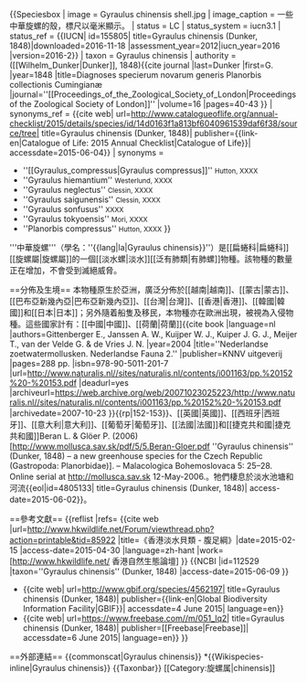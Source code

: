 {{Speciesbox
 | image = Gyraulus chinensis shell.jpg
 | image_caption = 一些中華旋螺的殼，標尺以毫米顯示。
 | status = LC
 | status_system = iucn3.1
 | status_ref = <ref name="iucn">{{IUCN| id=155805| title=Gyraulus chinensis (Dunker, 1848)|downloaded=2016-11-18 |assessment_year=2012|iucn_year=2016
|version=2016-2}}</ref>
 | taxon = Gyraulus chinensis
 | authority = ([[Wilhelm_Dunker|Dunker]], 1848)<ref>{{cite journal |last=Dunker |first=G. |year=1848 |title=Diagnoses specierum novarum generis Planorbis collectionis Cumingianæ |journal=''[[Proceedings_of_the_Zoological_Society_of_London|Proceedings of the Zoological Society of London]]'' |volume=16 |pages=40-43 }}</ref>
| synonyms_ref = <ref name="CoL">{{cite web| url=http://www.catalogueoflife.org/annual-checklist/2015/details/species/id/14d0163f1a813bf6040961539daf6f38/source/tree| title=Gyraulus chinensis (Dunker, 1848)| publisher={{link-en|Catalogue of Life: 2015 Annual Checklist|Catalogue of Life}}| accessdate=2015-06-04}}</ref>
| synonyms = 
* ''[[Gyraulus_compressus|Gyraulus compressus]]'' <small>Hutton, XXXX</small>
* ''Gyraulus hiemantium'' <small>Westerlund, XXXX</small>
* ''Gyraulus neglectus'' <small>Clessin, XXXX</small>
* ''Gyraulus saigunensis'' <small>Clessin, XXXX</small>
* ''Gyraulus sonfusus'' <small>XXXX</small>
* ''Gyraulus tokyoensis'' <small>Mori, XXXX</small>
* ''Planorbis compressus'' <small>Hutton, XXXX</small>
}}

'''中華旋螺'''（學名：''{{lang|la|Gyraulus chinensis}}''）是[[扁蜷科|扁蜷科]][[旋螺屬|旋螺屬]]的一個[[淡水螺|淡水]][[泛有肺類|有肺螺]]物種<ref name=hkwildlife /><ref name=NCBI_112529 /><ref name="CoL" />。該物種的數量正在增加<ref name="EoL" />，不會受到滅絕威脅<ref name="iucn" />。

==分佈及生境==
本物種原生於亞洲，廣泛分佈於[[越南|越南]]、[[蒙古|蒙古]]、[[巴布亞新幾內亞|巴布亞新幾內亞]]、[[台灣|台灣]]、[[香港|香港]]、[[韓國|韓國]]和[[日本|日本]]；另外隨着船隻及移民，本物種亦在歐洲出現，被視為入侵物種。這些國家計有：[[中國|中國]]<ref name="iucn" />、[[荷蘭|荷蘭]]<ref>{{cite book |language=nl |authors=Gittenberger E., Janssen A. W., Kuijper W. J., Kuiper J. G. J., Meijer T., van der Velde G. & de Vries J. N. |year=2004 |title=''Nederlandse zoetwatermollusken. Nederlandse Fauna 2.'' |publisher=KNNV uitgeverij |pages=288 pp. |isbn=978-90-5011-201-7 |url=http://www.naturalis.nl//sites/naturalis.nl/contents/i001163/pp.%20152%20-%20153.pdf |deadurl=yes |archiveurl=https://web.archive.org/web/20071023025223/http://www.naturalis.nl//sites/naturalis.nl/contents/i001163/pp.%20152%20-%20153.pdf |archivedate=2007-10-23 }}</ref>{{rp|152-153}}、[[英國|英國]]、[[西班牙|西班牙]]、[[意大利|意大利]]、[[葡萄牙|葡萄牙]]、[[法國|法國]]和[[捷克共和國|捷克共和國]]<ref name="iucn" /><ref>Beran L. & Glöer P. (2006) [http://www.mollusca.sav.sk/pdf/5/5.Beran-Gloer.pdf ''Gyraulus chinensis'' (Dunker, 1848) – a new greenhouse species for the Czech Republic (Gastropoda: Planorbidae)]. – Malacologica Bohemoslovaca 5: 25–28. Online serial at <http://mollusca.sav.sk> 12-May-2006.</ref>。牠們棲息於淡水池塘和河流<ref name="EoL">{{eol|id=4805133| title=Gyraulus chinensis (Dunker, 1848)| access-date=2015-06-02}}</ref>。

==參考文獻==
{{reflist |refs=
<ref name=hkwildlife>{{cite web |url=http://www.hkwildlife.net/Forum/viewthread.php?action=printable&tid=85922 |title=《香港淡水貝類 - 腹足綱》|date=2015-02-15 |access-date=2015-04-30 |language=zh-hant |work=[http://www.hkwildlife.net/ 香港自然生態論壇] }}</ref>
<ref name=NCBI_112529>{{NCBI |id=112529 |taxon=''Gyraulus chinensis'' (Dunker, 1848) |access-date=2015-06-09 }}</ref>
* {{cite web| url=http://www.gbif.org/species/4562197| title=Gyraulus chinensis (Dunker, 1848)| publisher={{link-en|Global Biodiversity Information Facility|GBIF}}| accessdate=4 June 2015| language=en}}
* {{cite web| url=https://www.freebase.com//m/051_lq2| title=Gyraulus chinensis (Dunker, 1848)| publisher=[[Freebase|Freebase]]| accessdate=6 June 2015| language=en}}
}}

==外部連結==
{{commonscat|Gyraulus chinensis}}
*{{Wikispecies-inline|Gyraulus chinensis}}
{{Taxonbar}}
[[Category:旋螺属|chinensis]]